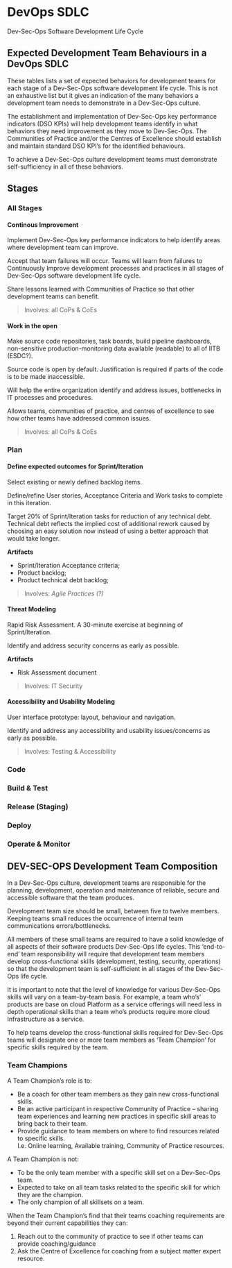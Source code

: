 # DevOps SDLC 
Dev-Sec-Ops Software Development Life Cycle

## Expected Development Team Behaviours in a DevOps SDLC

These tables lists a set of expected behaviors for development teams for each stage of a Dev-Sec-Ops software development life cycle.
This is not an exhaustive list but it gives an indication of the many behaviors a development team needs to demonstrate in a Dev-Sec-Ops culture. 

The establishment and implementation of Dev-Sec-Ops key performance indicators (DSO KPIs) will help development teams identify in what behaviors they need improvement as they move to Dev-Sec-Ops.
The Communities of Practice and/or the Centres of Excellence should establish and maintain standard DSO KPI’s for the identified behaviours.

To achieve a Dev-Sec-Ops culture development teams must demonstrate self-sufficiency in all of these behaviors.

## Stages

### All Stages

#### Continous Improvement

Implement Dev-Sec-Ops key performance indicators to help identify areas where development team can improve.

Accept that team failures will occur.
Teams will learn from failures to Continuously Improve development processes and practices in all stages of Dev-Sec-Ops software development life cycle.

Share lessons learned with Communities of Practice so that other development teams can benefit.

> Involves: all CoPs & CoEs

#### Work in the open

Make source code repositories, task boards, build pipeline dashboards, non-sensitive production-monitoring data available (readable) to all of IITB (ESDC?). 

Source code is open by default.
Justification is required if parts of the code is to be made inaccessible.

Will help the entire organization identify and address issues, bottlenecks in IT processes and procedures.

Allows teams, communities of practice, and centres of excellence to see how other teams have addressed common issues.

> Involves: all CoPs & CoEs

### Plan

#### Define expected outcomes for Sprint/Iteration

Select existing or newly defined backlog items.

Define/refine User stories, Acceptance Criteria and Work tasks to complete in this iteration.

Target 20% of Sprint/Iteration tasks for reduction of any technical debt. 
Technical debt reflects the implied cost of additional rework caused by choosing an easy solution now instead of using a better approach that would take longer. 

**Artifacts**
* Sprint/Iteration Acceptance criteria;
* Product backlog;
* Product technical debt backlog;

> Involves: *Agile Practices (?)*

#### Threat Modeling
Rapid Risk Assessment.
A 30-minute exercise at beginning of Sprint/Iteration.

Identify and address security concerns as early as possible.

**Artifacts** 
* Risk Assessment document

> Involves: IT Security

#### Accessibility and Usability Modeling

User interface prototype: layout, behaviour and navigation.

Identify and address any accessibility and usability issues/concerns as early as possible.

> Involves: Testing & Accessibility

### Code

### Build & Test

### Release (Staging)

### Deploy

### Operate & Monitor

## DEV-SEC-OPS Development Team Composition

In a Dev-Sec-Ops culture, development teams are responsible for the planning, development, operation and maintenance of reliable, secure and accessible software that the team produces.

Development team size should be small, between five to twelve members. 
Keeping teams small reduces the occurrence of internal team communications errors/bottlenecks. 

All members of these small teams are required to have a solid knowledge of all aspects of their software products Dev-Sec-Ops life cycles.
This ‘end-to-end’ team responsibility will require that development team members develop cross-functional skills (development, testing, security, operations) so that the development team is self-sufficient in all stages of the Dev-Sec-Ops life cycle.

It is important to note that the level of knowledge for various Dev-Sec-Ops skills will vary on a team-by-team basis. 
For example, a team who’s’ products are base on cloud Platform as a service offerings will need less in depth operational skills than a team who’s products require more cloud Infrastructure as a service.

To help teams develop the cross-functional skills required for Dev-Sec-Ops teams will designate one or more team members as ‘Team Champion’ for specific skills required by the team.

### Team Champions

A Team Champion’s role is to:
* Be a coach for other team members as they gain new cross-functional skills.
* Be an active participant in respective Community of Practice – sharing team experiences and learning new practices in specific skill areas to bring back to their team.
*	Provide guidance to team members on where to find resources related to specific skills.  
I.e. Online learning, Available training, Community of Practice resources.

A Team Champion is not:
*	To be the only team member with a specific skill set on a Dev-Sec-Ops team.
*	Expected to take on all team tasks related to the specific skill for which they are the champion.
*	The only champion of all skillsets on a team.

When the Team Champion’s find that their teams coaching requirements are beyond their current capabilities they can:
1. Reach out to the community of practice to see if other teams can provide coaching/guidance
2.	Ask the Centre of Excellence for coaching from a subject matter expert resource.


